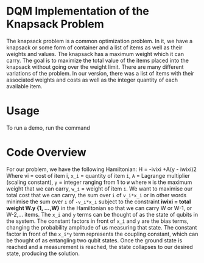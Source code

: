 # DQM Implementation of the Knapsack Problem
The knapsack problem is a common optimization problem. In it, we have a knapsack or some form of container and a list of items as well as their weights and values. The knapsack has a maximum weight which it can carry. The goal is to maximize the total value of the items placed into the knapsack without going over the weight limit. There are many different variations of the problem. In our version, there was a list of items with their associated weights and costs as well as the integer quantity of each available item. 

# Usage
To run a demo, run the command

# Code Overview
For our problem, we have the following Hamiltonian:
H = -ivixi +A(y - iwixi)2
Where vi = cost of item i, ```x_i``` = quantity of item ```i```, ```A``` = Lagrange multiplier (scaling constant),  ```y``` = integer ranging from 1 to ```W``` where ```W``` is the maximum weight that we can carry, ```w_i``` = weight of item ```i```.
We want to maximise our total cost that we can carry, the sum over ```i``` of ```v_i*x_i``` or in other words minimise the sum over ```i``` of ```-v_i*x_i``` subject to the constraint __iwixi = total weight W.y {1, …,W}__ in the Hamiltonian so that we can carry W or W-1, or W-2,... items.
The ```x_i``` and ```y``` terms can be thought of as the state of qubits in the system. The constant factors in front of ```x_i``` and ```y``` are the bias terms, changing the probability amplitude of us measuring that state. The constant factor in front of the ```x_i*y``` term represents the coupling constant, which can be thought of as entangling two qubit states. Once the ground state is reached and a measurement is reached, the state collapses to our desired state, producing the solution.
